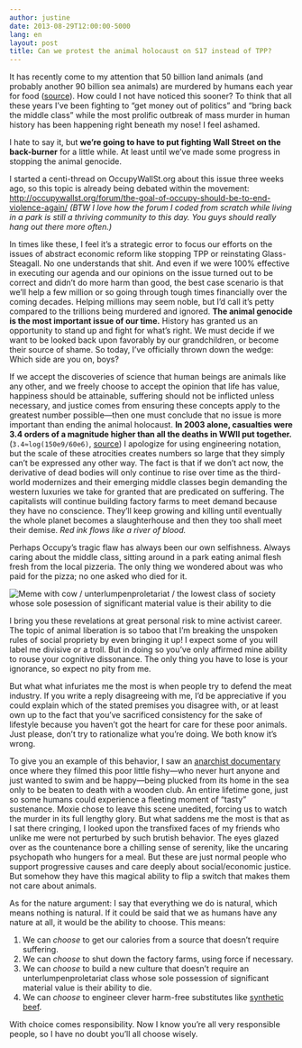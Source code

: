 ```yaml
---
author: justine
date: 2013-08-29T12:00:00-5000
lang: en
layout: post
title: Can we protest the animal holocaust on S17 instead of TPP?
---
```


It has recently come to my attention that 50 billion land animals (and probably
another 90 billion sea animals) are murdered by humans each year for food
([source][kill-count]). How could I not have noticed this sooner? To think that
all these years I’ve been fighting to “get money out of politics” and “bring
back the middle class” while the most prolific outbreak of mass murder in human
history has been happening right beneath my nose! I feel ashamed.


I hate to say it, but **we’re going to have to put fighting Wall Street on the
back-burner** for a little while. At least until we’ve made some progress in
stopping the animal genocide.

I started a centi-thread on OccupyWallSt.org about this issue three weeks ago,
so this topic is already being debated within the movement:
<http://occupywallst.org/forum/the-goal-of-occupy-should-be-to-end-violence-again/>
*(BTW I love how the forum I coded from scratch while living in a park is still
a thriving community to this day. You guys should really hang out there more
often.)*

In times like these, I feel it’s a strategic error to focus our efforts on the
issues of abstract economic reform like stopping TPP or reinstating
Glass-Steagall. No one understands that shit. And even if we were 100%
effective in executing our agenda and our opinions on the issue turned out to
be correct and didn’t do more harm than good, the best case scenario is that
we’ll help a few million or so going through tough times financially over the
coming decades. Helping millions may seem noble, but I’d call it’s petty
compared to the trillions being murdered and ignored. **The animal genocide is
the most important issue of our time.** History has granted us an opportunity
to stand up and fight for what’s right. We must decide if we want to be looked
back upon favorably by our grandchildren, or become their source of shame. So
today, I’ve officially thrown down the wedge: Which side are you on, boys?

If we accept the discoveries of science that human beings are animals like any
other, and we freely choose to accept the opinion that life has value,
happiness should be attainable, suffering should not be inflicted unless
necessary, and justice comes from ensuring these concepts apply to the greatest
number possible—then one must conclude that no issue is more important than
ending the animal holocaust. **In 2003 alone, casualties were 3.4 orders of a
magnitude higher than all the deaths in WWII put together.**
(`3.4≈log(150e9/60e6)`, [source][ww2-deaths]) I apologize for using engineering
notation, but the scale of these atrocities creates numbers so large that they
simply can’t be expressed any other way. The fact is that if we don’t act now,
the derivative of dead bodies will only continue to rise over time as the
third-world modernizes and their emerging middle classes begin demanding the
western luxuries we take for granted that are predicated on suffering. The
capitalists will continue building factory farms to meet demand because they
have no conscience. They’ll keep growing and killing until eventually the whole
planet becomes a slaughterhouse and then they too shall meet their demise. *Red
ink flows like a river of blood.*

Perhaps Occupy’s tragic flaw has always been our own selfishness. Always caring
about the middle class, sitting around in a park eating animal flesh fresh from
the local pizzeria. The only thing we wondered about was who paid for the
pizza; no one asked who died for it.

![Meme with cow / unterlumpenproletariat / the lowest class of society whose sole posession of significant material value is their ability to die](//i.imgur.com/BuvyZId.jpg)

I bring you these revelations at great personal risk to mine activist
career. The topic of animal liberation is so taboo that I’m breaking the
unspoken rules of social propriety by even bringing it up! I expect some of you
will label me divisive or a troll. But in doing so you’ve only affirmed mine
ability to rouse your cognitive dissonance. The only thing you have to lose is
your ignorance, so expect no pity from me.

But what what infuriates me the most is when people try to defend the meat
industry. If you write a reply disagreeing with me, I’d be appreciative if you
could explain which of the stated premises you disagree with, or at least own
up to the fact that you’ve sacrificed consistency for the sake of lifestyle
because you haven’t got the heart for care for these poor animals. Just please,
don’t try to rationalize what you’re doing. We both know it’s wrong.

To give you an example of this behavior, I saw an
[anarchist documentary][hold-fast] once where they filmed this poor little
fishy—who never hurt anyone and just wanted to swim and be happy—being plucked
from its home in the sea only to be beaten to death with a wooden club. An
entire lifetime gone, just so some humans could experience a fleeting moment of
“tasty” sustenance. Moxie chose to leave this scene unedited, forcing us to
watch the murder in its full lengthy glory. But what saddens me the most is
that as I sat there cringing, I looked upon the transfixed faces of my friends
who unlike me were not perturbed by such brutish behavior. The eyes glazed over
as the countenance bore a chilling sense of serenity, like the uncaring
psychopath who hungers for a meal. But these are just normal people who support
progressive causes and care deeply about social/economic justice. But somehow
they have this magical ability to flip a switch that makes them not care about
animals.

As for the nature argument: I say that everything we do is natural, which means
nothing is natural. If it could be said that we as humans have any nature at
all, it would be the ability to choose. This means:

1. We can *choose* to get our calories from a source that doesn’t require suffering.
2. We can *choose* to shut down the factory farms, using force if necessary.
3. We can *choose* to build a new culture that doesn’t require an unterlumpenproletariat class whose sole possession of significant material value is their ability to die.
4. We can *choose* to engineer clever harm-free substitutes like [synthetic beef][frankenmeat].

With choice comes responsibility. Now I know you’re all very responsible people, so I have no doubt you’ll all choose wisely.

[frankenmeat]: http://www.theguardian.com/science/2013/aug/05/google-sergey-brin-synthetic-beef-hamburger
[hold-fast]: http://vimeo.com/15351476
[kill-count]: http://actionforanimalskansas.blogspot.com/2008/11/animal-kill-counter.html
[ww2-deaths]: http://en.wikipedia.org/wiki/World_War_II_casualties
